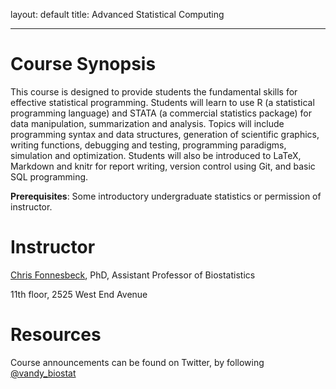 layout: default
title: Advanced Statistical Computing

---

# Course Synopsis

This course is designed to provide students the fundamental skills for
effective statistical programming. Students will learn to use R (a
statistical programming language) and STATA (a commercial statistics
package) for data manipulation, summarization and analysis. Topics will
include programming syntax and data structures, generation of scientific
graphics, writing functions, debugging and testing, programming
paradigms, simulation and optimization. Students will also be introduced
to LaTeX, Markdown and knitr for report writing, version control using
Git, and basic SQL programming.

**Prerequisites**: Some introductory undergraduate statistics or
permission of instructor.

# Instructor

[Chris Fonnesbeck](chris.fonnesbeck@vanderbilt.edu), PhD, Assistant Professor of Biostatistics

11th floor, 2525 West End Avenue


# Resources

Course announcements can be found on Twitter, by following
[@vandy\_biostat](https://twitter.com/#!/vandy_biostat)
